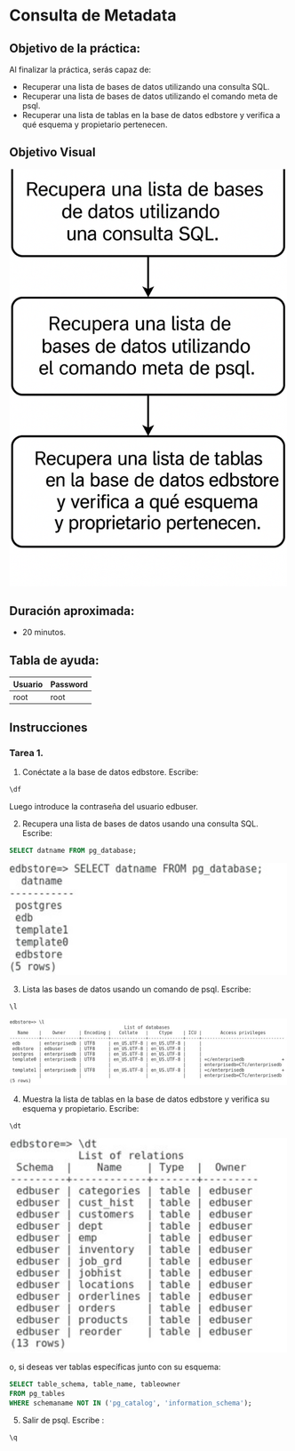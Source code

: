# Consulta de Metadata

## Objetivo de la práctica:
Al finalizar la práctica, serás capaz de:

- Recuperar una lista de bases de datos utilizando una consulta SQL. 
- Recuperar una lista de bases de datos utilizando el comando meta de psql. 
- Recuperar una lista de tablas en la base de datos edbstore y verifica a qué esquema y propietario pertenecen.


## Objetivo Visual 
<img src="../images/06/04/00.png" width="500" >

## Duración aproximada:
- 20 minutos.

## Tabla de ayuda:

| Usuario | Password | 
| --- | --- | 
| root | root| 
## Instrucciones 

### Tarea 1. 

1.	Conéctate a la base de datos edbstore. Escribe:  
```bash
\df
```
Luego introduce la contraseña del usuario edbuser. 

2.	Recupera una lista de bases de datos usando una consulta SQL.  Escribe:

```sql
SELECT datname FROM pg_database;
```

<img src="../images/06/04/01.jpg" width="500" >

3.	Lista las bases de datos usando un comando de psql. Escribe:  

```sql
\l 
```

<img src="../images/06/04/02.jpg" width="500" >


4.	Muestra la lista de tablas en la base de datos edbstore y verifica su esquema y propietario.  Escribe:  

```sql
\dt 
```

<img src="../images/06/04/03.jpg" width="500" >

o, si deseas ver tablas específicas junto con su esquema:
```sql
SELECT table_schema, table_name, tableowner 
FROM pg_tables 
WHERE schemaname NOT IN ('pg_catalog', 'information_schema'); 
```

5.	Salir de psql. Escribe :
```sql
\q
```
